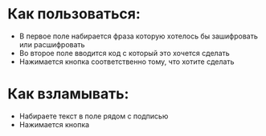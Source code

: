 # Как  пользоваться: #
 + В первое поле набирается фраза которую хотелось бы зашифровать 
или расшифровать
 + Во второе поле вводится код с который это хочется сделать
 + Нажимается кнопка соответственно тому, что хотите сделать

# Как взламывать: #
 + Набираете текст в поле рядом с подписью
 + Нажимается кнопка

